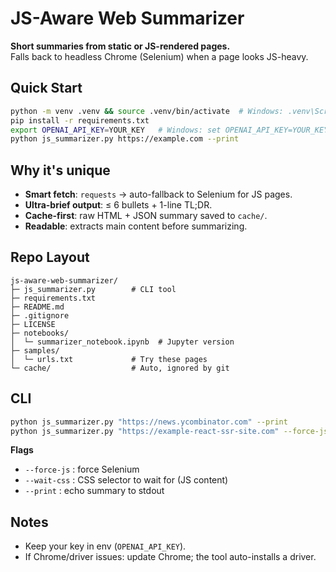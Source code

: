 # JS-Aware Web Summarizer

**Short summaries from static or JS-rendered pages.**  
Falls back to headless Chrome (Selenium) when a page looks JS-heavy.

## Quick Start
```bash
python -m venv .venv && source .venv/bin/activate  # Windows: .venv\Scripts\activate
pip install -r requirements.txt
export OPENAI_API_KEY=YOUR_KEY   # Windows: set OPENAI_API_KEY=YOUR_KEY
python js_summarizer.py https://example.com --print
```

## Why it's unique
- **Smart fetch**: `requests` → auto-fallback to Selenium for JS pages.
- **Ultra-brief output**: ≤ 6 bullets + 1-line TL;DR.
- **Cache-first**: raw HTML + JSON summary saved to `cache/`.
- **Readable**: extracts main content before summarizing.

## Repo Layout
```
js-aware-web-summarizer/
├─ js_summarizer.py        # CLI tool
├─ requirements.txt
├─ README.md
├─ .gitignore
├─ LICENSE
├─ notebooks/
│  └─ summarizer_notebook.ipynb  # Jupyter version
├─ samples/
│  └─ urls.txt             # Try these pages
└─ cache/                  # Auto, ignored by git
```

## CLI
```bash
python js_summarizer.py "https://news.ycombinator.com" --print
python js_summarizer.py "https://example-react-ssr-site.com" --force-js --wait-css ".article"
```
**Flags**
- `--force-js` : force Selenium
- `--wait-css` : CSS selector to wait for (JS content)
- `--print`    : echo summary to stdout

## Notes
- Keep your key in env (`OPENAI_API_KEY`).
- If Chrome/driver issues: update Chrome; the tool auto-installs a driver.
